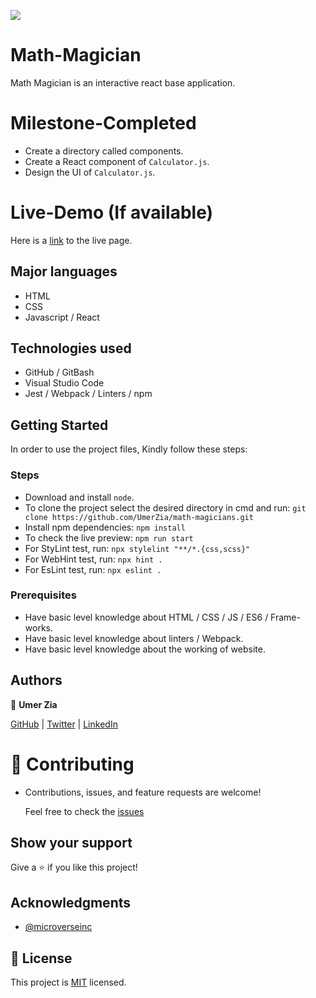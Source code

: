 ![](https://img.shields.io/badge/Microverse-blueviolet)

# Math-Magician

Math Magician is an interactive react base application.

# Milestone-Completed
- Create a directory called components.
- Create a React component of `Calculator.js`.
- Design the UI of `Calculator.js`.

# Live-Demo (If available)

Here is a [link](/.) to the live page.

## Major languages 
- HTML
- CSS
- Javascript / React

## Technologies used 
- GitHub / GitBash
- Visual Studio Code 
- Jest / Webpack / Linters / npm

## Getting Started

In order to use the project files, Kindly follow these steps:

### Steps

- Download and install `node`.
- To clone the project select the desired directory in cmd and run: `git clone https://github.com/UmerZia/math-magicians.git`
- Install npm dependencies: `npm install`
- To check the live preview: `npm run start`
- For StyLint test, run: `npx stylelint "**/*.{css,scss}"`
- For WebHint test, run: `npx hint .`
- For EsLint test, run: `npx eslint .`

### Prerequisites

- Have basic level knowledge about HTML / CSS / JS / ES6 / Frame-works.
- Have basic level knowledge about linters / Webpack.
- Have basic level knowledge about the working of website.


## Authors

👤 **Umer Zia**

[GitHub](https://github.com/UmerZia) | [Twitter](https://twitter.com/ChukwumaMosanya) | [LinkedIn](https://linkedin.com/in/umer-zia-30906a183/)

# 🤝 Contributing

- Contributions, issues, and feature requests are welcome!

  Feel free to check the [issues](https://github.com/UmerZia/math-magicians/issues)

## Show your support

Give a ⭐️ if you like this project!

## Acknowledgments

- [@microverseinc](https://github.com/microverseinc) 

## 📝 License

This project is [MIT](https://github.com/UmerZia/math-magicians/blob/main/LICENSE) licensed.